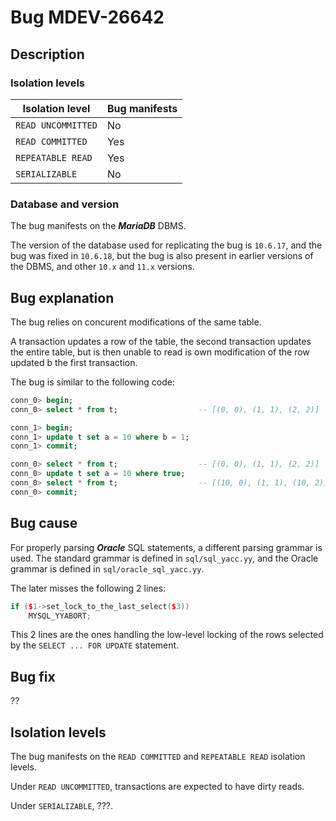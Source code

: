 # Bug MDEV-26642

## Description

### Isolation levels

| Isolation level    | Bug manifests |
|--------------------|---------------|
| `READ UNCOMMITTED` | No            |
| `READ COMMITTED`   | Yes           |
| `REPEATABLE READ`  | Yes           |
| `SERIALIZABLE`     | No            |

### Database and version

The bug manifests on the **_MariaDB_** DBMS.

The version of the database used for replicating the bug is `10.6.17`, and the bug was fixed in `10.6.18`, but the bug is also present in earlier versions of the DBMS, and other `10.x` and `11.x` versions.

## Bug explanation

The bug relies on concurent modifications of the same table.

A transaction updates a row of the table, the second transaction updates the entire table, but is then unable to read is own modification of the row updated b the first transaction.


The bug is similar to the following code:
```SQL
conn_0> begin;
conn_0> select * from t;                  -- [(0, 0), (1, 1), (2, 2)]

conn_1> begin;
conn_1> update t set a = 10 where b = 1;
conn_1> commit;

conn_0> select * from t;                  -- [(0, 0), (1, 1), (2, 2)]
conn_0> update t set a = 10 where true;
conn_0> select * from t;                  -- [(10, 0), (1, 1), (10, 2)]
conn_0> commit;
```

## Bug cause

For properly parsing **_Oracle_** SQL statements, a different parsing grammar is used. The standard grammar is defined in `sql/sql_yacc.yy`, and the Oracle grammar is defined in `sql/oracle_sql_yacc.yy`.

The later misses the following 2 lines:
```C++
if ($1->set_lock_to_the_last_select($3))
    MYSQL_YYABORT;
```

This 2 lines are the ones handling the low-level locking of the rows selected by the `SELECT ... FOR UPDATE` statement.

## Bug fix

??

## Isolation levels

The bug manifests on the `READ COMMITTED` and `REPEATABLE READ` isolation levels.

Under `READ UNCOMMITTED`, transactions are expected to have dirty reads.

Under `SERIALIZABLE`, ???.